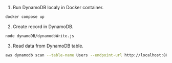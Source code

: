 
1. Run DynamoDB localy in Docker container.
```bash
docker compose up
```

2. Create record in DynamoDB.
```bash
node dynamoDB/dynamodbWrite.js
```

3. Read data from DynamoDB table.
```bash
aws dynamodb scan --table-name Users --endpoint-url http://localhost:8000
```

